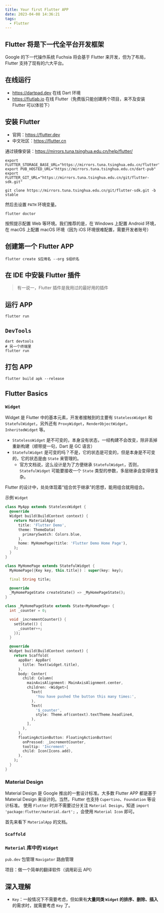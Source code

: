 ```yaml
---
title: Your first Flutter APP
date: 2023-04-08 14:36:21
tags:
  - Flutter
---
```


## Flutter 将是下一代全平台开发框架

Google 的下一代操作系统 Fuchsia 将会基于 Flutter 来开发，但为了布局，Flutter 支持了现有的六大平台。

## 在线运行

* <https://dartpad.dev> 在线 Dart 环境
* <https://flutlab.io> 在线 Flutter（免费版只能创建两个项目，来不及安装 Flutter 可以体验下）

## 安装 Flutter

* 官网：<https://flutter.dev>
* 中文社区：<https://flutter.cn>

通过镜像安装：https://mirrors.tuna.tsinghua.edu.cn/help/flutter/

```shell
export FLUTTER_STORAGE_BASE_URL="https://mirrors.tuna.tsinghua.edu.cn/flutter"
export PUB_HOSTED_URL="https://mirrors.tuna.tsinghua.edu.cn/dart-pub"
export FLUTTER_GIT_URL="https://mirrors.tuna.tsinghua.edu.cn/git/flutter-sdk.git"
```

```shell
git clone https://mirrors.tuna.tsinghua.edu.cn/git/flutter-sdk.git -b stable
```

然后去设置 `PATH` 环境变量。

```shell
flutter doctor
```

按照提示配置 Web 等环境。我们推荐的是，在 Windows 上配置 Android 环境，在 macOS 上配置 macOS 环境（因为 iOS 环境很难配置，需要开发者账号）

## 创建第一个 Flutter APP

```shell
flutter create $应用名 --org $组织名
```

## 在 IDE 中安装 Flutter 插件

> 有一说一，Flutter 插件是我用过的最好用的插件

## 运行 APP

```shell
flutter run
```

## `DevTools`

```shell
dart devtools
# 另一个终端里
flutter run
```


## 打包 APP

```shell
flutter build apk --release
```

## Flutter Basics

### `Widget`

Widget 是 Flutter 中的基本元素，开发者接触到的主要有 `StatelessWidget` 和 `StatefulWidget`，另外还有 `ProxyWidget`，`RenderObjectWidget`，`InheritedWidget` 等。

* `StatelessWidget` 是不可变的，本身没有状态，一经构建不会改变，除非丢掉重新构建（顺带提一句，Dart 是 GC 语言）
* `StatefulWidget` 是可变的吗？不是，它的状态是可变的，但是本身是不可变的，它的状态是由 `State` 来管理的。
  * 官方文档说，这么设计是为了方便继承 `StatefulWidget`，否则，`StatefulWidget` 可能要接收一个 `State` 类型的参数，多层继承会变得很复杂。

Flutter 的设计中，处处体现着“组合优于继承”的思想，能用组合就用组合。

示例 `Widget`

```dart
class MyApp extends StatelessWidget {
  @override
  Widget build(BuildContext context) {
    return MaterialApp(
      title: 'Flutter Demo',
      theme: ThemeData(
        primarySwatch: Colors.blue,
      ),
      home: MyHomePage(title: 'Flutter Demo Home Page'),
    );
  }
}

class MyHomePage extends StatefulWidget {
  MyHomePage({Key key, this.title}) : super(key: key);

  final String title;

  @override
  _MyHomePageState createState() => _MyHomePageState();
}

class _MyHomePageState extends State<MyHomePage> {
  int _counter = 0;

  void _incrementCounter() {
    setState(() {
      _counter++;
    });
  }

  @override
  Widget build(BuildContext context) {
    return Scaffold(
      appBar: AppBar(
        title: Text(widget.title),
      ),
      body: Center(
        child: Column(
          mainAxisAlignment: MainAxisAlignment.center,
          children: <Widget>[
            Text(
              'You have pushed the button this many times:',
            ),
            Text(
              '$_counter',
              style: Theme.of(context).textTheme.headline4,
            ),
          ],
        ),
      ),
      floatingActionButton: FloatingActionButton(
        onPressed: _incrementCounter,
        tooltip: 'Increment',
        child: Icon(Icons.add),
      ),
    );
  }
}
```

### Material Design

Material Design 是 Google 推出的一套设计标准。大多数 Flutter APP 都是基于 Material Design 来设计的。当然，Flutter 也支持 `Cupertino`、`Foundation` 等设计标准。
使用 `Flutter` 时并不需要过分关注 `Material Design`，知道 `import 'package:flutter/material.dart';` ，会使用 `Material Icon` 即可。

首先来看下 `MaterialApp` 的文档。

### `Scaffold`

### `Material` 库中的 `Widget`

`pub.dev` 包管理
`Navigator` 路由管理

项目：做一个简单的翻译软件（调用彩云 API）

## 深入理解

* `Key`：一般情况下不需要考虑，但如果有**大量同类 `Widget` 的排序、删除、插入**的需求时，就需要考虑 `Key` 了。
